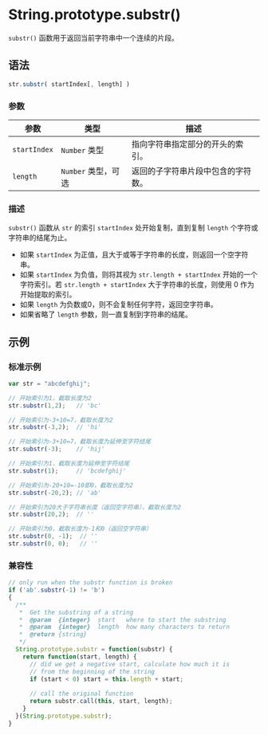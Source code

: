 # String.prototype.substr()

`substr()` 函数用于返回当前字符串中一个连续的片段。

## 语法

```javascript
str.substr( startIndex[, length] )
```

### 参数

| 参数         | 类型                | 描述                               |
| ------------ | ------------------- | ---------------------------------- |
| `startIndex` | `Number` 类型       | 指向字符串指定部分的开头的索引。   |
| `length`     | `Number` 类型，可选 | 返回的子字符串片段中包含的字符数。 |

### 描述

`substr()` 函数从 `str` 的索引 `startIndex` 处开始复制，直到复制 `length` 个字符或字符串的结尾为止。

- 如果 `startIndex` 为正值，且大于或等于字符串的长度，则返回一个空字符串。
- 如果 `startIndex` 为负值，则将其视为 `str.length + startIndex` 开始的一个字符索引。若 `str.length + startIndex` 大于字符串的长度，则使用 0 作为开始提取的索引。
- 如果 `length` 为负数或0，则不会复制任何字符，返回空字符串。
- 如果省略了 `length` 参数，则一直复制到字符串的结尾。

## 示例

### 标准示例

```javascript
var str = "abcdefghij";

// 开始索引为1，截取长度为2
str.substr(1,2);   // 'bc'

// 开始索引为-3+10=7，截取长度为2
str.substr(-3,2);  // 'hi'

// 开始索引为-3+10=7，截取长度为延伸至字符结尾
str.substr(-3);    // 'hij'

// 开始索引为1，截取长度为延伸至字符结尾
str.substr(1);     // 'bcdefghij'

// 开始索引为-20+10=-10即0，截取长度为2
str.substr(-20,2); // 'ab'

// 开始索引为20大于字符串长度（返回空字符串），截取长度为2
str.substr(20,2);  // ''

// 开始索引为0，截取长度为-1和0（返回空字符串）
str.substr(0, -1);	// ''
str.substr(0, 0);	// ''
```

### 兼容性

```javascript
// only run when the substr function is broken
if ('ab'.substr(-1) != 'b')
{
  /**
   *  Get the substring of a string
   *  @param  {integer}  start   where to start the substring
   *  @param  {integer}  length  how many characters to return
   *  @return {string}
   */
  String.prototype.substr = function(substr) {
    return function(start, length) {
      // did we get a negative start, calculate how much it is
      // from the beginning of the string
      if (start < 0) start = this.length + start;
      
      // call the original function
      return substr.call(this, start, length);
    }
  }(String.prototype.substr);
}
```

